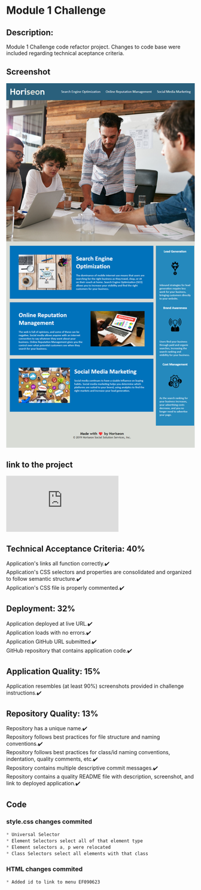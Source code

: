 # Module 1 Challenge

## Description:<br>
Module 1 Challenge code refactor project. Changes to code base were included regarding technical aceptance criteria.<br>

## Screenshot<br>
![Screenshot-02-Challenge-Develop-Eleazar](Assets/eleazarf.github.io_02-Challenge_Develop_.png)
<br>

## link to the project <br>
![TEST](https://eleazarf.github.io/02-Challenge/Develop/index.html)<br>

## Technical Acceptance Criteria: 40% <br>
Application's links all function correctly.✔️<br>
Application's CSS selectors and properties are consolidated and organized to follow semantic structure.✔️<br>
Application's CSS file is properly commented.✔️<br>

## Deployment: 32%<br>
Application deployed at live URL.✔️<br>
Application loads with no errors.✔️<br>
Application GitHub URL submitted.✔️<br>
GitHub repository that contains application code.✔️<br>

## Application Quality: 15%<br>
Application resembles (at least 90%) screenshots provided in challenge instructions.✔️<br>

## Repository Quality: 13%<br>
Repository has a unique name.✔️<br>
Repository follows best practices for file structure and naming conventions.✔️<br>
Repository follows best practices for class/id naming conventions, indentation, quality comments, etc.✔️<br>
Repository contains multiple descriptive commit messages.✔️<br>
Repository contains a quality README file with description, screenshot, and link to deployed application.✔️<br>

## Code<br>
### style.css changes commited<br>
```CSS
* Universal Selector
* Element Selectors select all of that element type
* Element selectors a, p were relocated
* Class Selectors select all elements with that class
```

### HTML changes commited<br>
```CSS
* Added id to link to menu EF090623
```